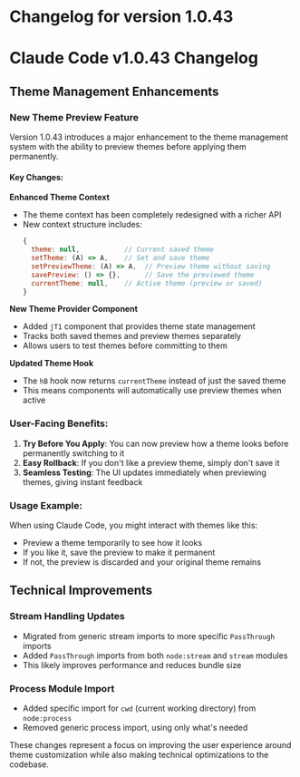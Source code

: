 # Changelog for version 1.0.43

# Claude Code v1.0.43 Changelog

## Theme Management Enhancements

### New Theme Preview Feature
Version 1.0.43 introduces a major enhancement to the theme management system with the ability to preview themes before applying them permanently.

#### Key Changes:

**Enhanced Theme Context**
- The theme context has been completely redesigned with a richer API
- New context structure includes:
  ```javascript
  {
    theme: null,           // Current saved theme
    setTheme: (A) => A,    // Set and save theme
    setPreviewTheme: (A) => A,  // Preview theme without saving
    savePreview: () => {},      // Save the previewed theme
    currentTheme: null,    // Active theme (preview or saved)
  }
  ```

**New Theme Provider Component**
- Added `jT1` component that provides theme state management
- Tracks both saved themes and preview themes separately
- Allows users to test themes before committing to them

**Updated Theme Hook**
- The `hB` hook now returns `currentTheme` instead of just the saved theme
- This means components will automatically use preview themes when active

### User-Facing Benefits:

1. **Try Before You Apply**: You can now preview how a theme looks before permanently switching to it
2. **Easy Rollback**: If you don't like a preview theme, simply don't save it
3. **Seamless Testing**: The UI updates immediately when previewing themes, giving instant feedback

### Usage Example:
When using Claude Code, you might interact with themes like this:
- Preview a theme temporarily to see how it looks
- If you like it, save the preview to make it permanent
- If not, the preview is discarded and your original theme remains

## Technical Improvements

### Stream Handling Updates
- Migrated from generic stream imports to more specific `PassThrough` imports
- Added `PassThrough` imports from both `node:stream` and `stream` modules
- This likely improves performance and reduces bundle size

### Process Module Import
- Added specific import for `cwd` (current working directory) from `node:process`
- Removed generic process import, using only what's needed

These changes represent a focus on improving the user experience around theme customization while also making technical optimizations to the codebase.
